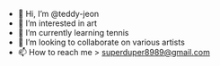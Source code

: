 - 👋 Hi, I’m @teddy-jeon
- 👀 I’m interested in art
- 🌱 I’m currently learning tennis
- 💞️ I’m looking to collaborate on various artists
- 📫 How to reach me > superduper8989@gmail.com

<!---
teddy-jeon/teddy-jeon is a ✨ special ✨ repository because its `README.md` (this file) appears on your GitHub profile.
You can click the Preview link to take a look at your changes.
--->
